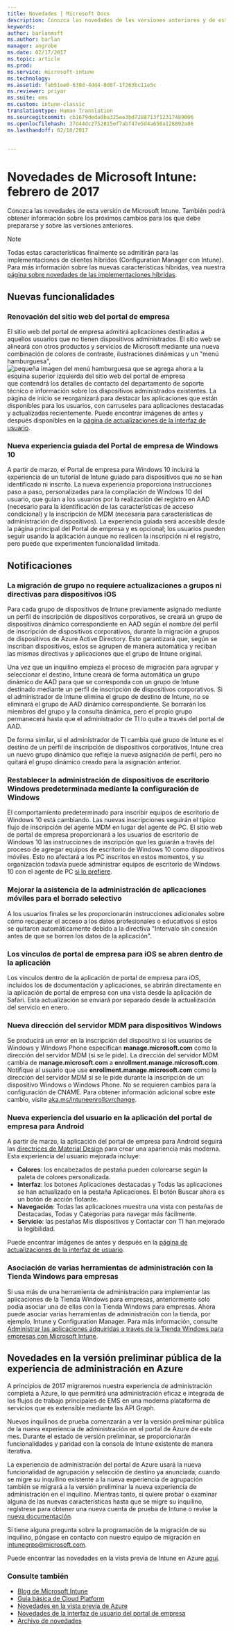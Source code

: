 ```yaml
---
title: Novedades | Microsoft Docs
description: Conozca las novedades de las versiones anteriores y de este mes de Microsoft Intune
keywords: 
author: barlanmsft
ms.author: barlan
manager: angrobe
ms.date: 02/17/2017
ms.topic: article
ms.prod: 
ms.service: microsoft-intune
ms.technology: 
ms.assetid: fab51ee0-638d-4dd4-8d8f-1f263bc11e5c
ms.reviewer: priyar
ms.suite: ems
ms.custom: intune-classic
translationtype: Human Translation
ms.sourcegitcommit: cb1679deda0ba325ee3bd7288713f12317489006
ms.openlocfilehash: 37d44dc2752815ef7abf47e5d4a658a126892a86
ms.lasthandoff: 02/18/2017


---
```

# <a name="whats-new-in-microsoft-intune---february-2017"></a>Novedades de Microsoft Intune: febrero de 2017
Conozca las novedades de esta versión de Microsoft Intune. También podrá obtener información sobre los próximos cambios para los que debe prepararse y sobre las versiones anteriores.

> [!Note]
> Todas estas características finalmente se admitirán para las implementaciones de clientes híbridos (Configuration Manager con Intune). Para más información sobre las nuevas características híbridas, vea nuestra [página sobre novedades de las implementaciones híbridas](https://docs.microsoft.com/sccm/mdm/understand/whats-new-in-hybrid-mobile-device-management).

## <a name="new-capabilities"></a>Nuevas funcionalidades

### <a name="modernizing-the-company-portal-website---753980--"></a>Renovación del sitio web del portal de empresa<!--753980-->
El sitio web del portal de empresa admitirá aplicaciones destinadas a aquellos usuarios que no tienen dispositivos administrados. El sitio web se alineará con otros productos y servicios de Microsoft mediante una nueva combinación de colores de contraste, ilustraciones dinámicas y un "menú hamburguesa", ![pequeña imagen del menú hamburguesa que se agrega ahora a la esquina superior izquierda del sitio web del portal de empresa](./media/CP_hamburger_menu.png) que contendrá los detalles de contacto del departamento de soporte técnico e información sobre los dispositivos administrados existentes. La página de inicio se reorganizará para destacar las aplicaciones que están disponibles para los usuarios, con carruseles para aplicaciones destacadas y actualizadas recientemente. Puede encontrar imágenes de antes y después disponibles en la [página de actualizaciones de la interfaz de usuario](https://docs.microsoft.com/intune/whats-new/whats-new-in-intune-app-ui).

### <a name="new-guided-experience-for-windows-10-company-portal---713927--"></a>Nueva experiencia guiada del Portal de empresa de Windows 10<!--713927-->
A partir de marzo, el Portal de empresa para Windows 10 incluirá la experiencia de un tutorial de Intune guiado para dispositivos que no se han identificado ni inscrito. La nueva experiencia proporciona instrucciones paso a paso, personalizadas para la compilación de Windows 10 del usuario, que guían a los usuarios por la realización del registro en AAD (necesario para la identificación de las características de acceso condicional) y la inscripción de MDM (necesaria para características de administración de dispositivos). La experiencia guiada será accesible desde la página principal del Portal de empresa y es opcional; los usuarios pueden seguir usando la aplicación aunque no realicen la inscripción ni el registro, pero puede que experimenten funcionalidad limitada.

## <a name="notices"></a>Notificaciones

### <a name="group-migration-will-not-require-any-updates-to-groups-or-policies-for-ios-devices---898837--"></a>La migración de grupo no requiere actualizaciones a grupos ni directivas para dispositivos iOS <!--898837-->
Para cada grupo de dispositivos de Intune previamente asignado mediante un perfil de inscripción de dispositivos corporativos, se creará un grupo de dispositivos dinámico correspondiente en AAD según el nombre del perfil de inscripción de dispositivos corporativos, durante la migración a grupos de dispositivos de Azure Active Directory. Esto garantizará que, según se inscriban dispositivos, estos se agrupen de manera automática y reciban las mismas directivas y aplicaciones que el grupo de Intune original.

Una vez que un inquilino empieza el proceso de migración para agrupar y seleccionar el destino, Intune creará de forma automática un grupo dinámico de AAD para que se corresponda con un grupo de Intune destinado mediante un perfil de inscripción de dispositivos corporativos. Si el administrador de Intune elimina el grupo de destino de Intune, no se eliminará el grupo de AAD dinámico correspondiente. Se borrarán los miembros del grupo y la consulta dinámica, pero el propio grupo permanecerá hasta que el administrador de TI lo quite a través del portal de AAD.

De forma similar, si el administrador de TI cambia qué grupo de Intune es el destino de un perfil de inscripción de dispositivos corporativos, Intune crea un nuevo grupo dinámico que refleje la nueva asignación de perfil, pero no quitará el grupo dinámico creado para la asignación anterior.

### <a name="defaulting-to-managing-windows-desktop-devices-through-windows-settings---663050--"></a>Restablecer la administración de dispositivos de escritorio Windows predeterminada mediante la configuración de Windows <!--663050-->
El comportamiento predeterminado para inscribir equipos de escritorio de Windows 10 está cambiando. Las nuevas inscripciones seguirán el típico flujo de inscripción del agente MDM en lugar del agente de PC. El sitio web de portal de empresa proporcionará a los usuarios de escritorio de Windows 10 las instrucciones de inscripción que les guiarán a través del proceso de agregar equipos de escritorio de Windows 10 como dispositivos móviles. Esto no afectará a los PC inscritos en estos momentos, y su organización todavía puede administrar equipos de escritorio de Windows 10 con el agente de PC [si lo prefiere](https://docs.microsoft.com/intune/deploy-use/set-up-windows-device-management-with-microsoft-intune).

### <a name="improving-mobile-app-management-support-for-selective-wipe---581242--"></a>Mejorar la asistencia de la administración de aplicaciones móviles para el borrado selectivo <!--581242-->
A los usuarios finales se les proporcionarán instrucciones adicionales sobre cómo recuperar el acceso a los datos profesionales o educativos si estos se quitaron automáticamente debido a la directiva "Intervalo sin conexión antes de que se borren los datos de la aplicación".<!--, or the removal of the Intune Company Portal on Android.-->

### <a name="company-portal-for-ios-links-open-inside-the-app---665954--"></a>Los vínculos de portal de empresa para iOS se abren dentro de la aplicación <!--665954-->
Los vínculos dentro de la aplicación de portal de empresa para iOS, incluidos los de documentación y aplicaciones, se abrirán directamente en la aplicación de portal de empresa con una vista desde la aplicación de Safari. Esta actualización se enviará por separado desde la actualización del servicio en enero.

### <a name="new-mdm-server-address-for-windows-devices---893007--"></a>Nueva dirección del servidor MDM para dispositivos Windows <!--893007-->
Se producirá un error en la inscripción del dispositivo si los usuarios de Windows y Windows Phone especifican __manage.microsoft.com__ como la dirección del servidor MDM (si se le pide). La dirección del servidor MDM cambia de __manage.microsoft.com__ a __enrollment.manage.microsoft.com__. Notifique al usuario que use __enrollment.manage.microsoft.com__ como la dirección del servidor MDM si se le pide durante la inscripción de un dispositivo Windows o Windows Phone. No se requieren cambios para la configuración de CNAME. Para obtener información adicional sobre este cambio, visite [aka.ms/intuneenrollsvrchange](https://aka.ms/intuneenrollsvrchange).

### <a name="new-user-experience-for-the-company-portal-app-for-android---621622--"></a>Nueva experiencia del usuario en la aplicación del portal de empresa para Android <!--621622-->
A partir de marzo, la aplicación del portal de empresa para Android seguirá las [directrices de Material Design](https://material.io/guidelines/material-design/introduction.html) para crear una apariencia más moderna. Esta experiencia del usuario mejorada incluye:

* __Colores__: los encabezados de pestaña pueden colorearse según la paleta de colores personalizada.
* __Interfaz__: los botones Aplicaciones destacadas y Todas las aplicaciones se han actualizado en la pestaña Aplicaciones. El botón Buscar ahora es un botón de acción flotante.
* __Navegación__: Todas las aplicaciones muestra una vista con pestañas de Destacadas, Todas y Categorías para navegar más fácilmente.
* __Servicio__: las pestañas Mis dispositivos y Contactar con TI han mejorado la legibilidad.

Puede encontrar imágenes de antes y después en la [página de actualizaciones de la interfaz de usuario](https://docs.microsoft.com/intune/whats-new/whats-new-in-intune-app-ui).

### <a name="associate-multiple-management-tools-with-the-windows-store-for-business---926135--"></a>Asociación de varias herramientas de administración con la Tienda Windows para empresas<!--926135-->
Si usa más de una herramienta de administración para implementar las aplicaciones de la Tienda Windows para empresas, anteriormente solo podía asociar una de ellas con la Tienda Windows para empresas. Ahora puede asociar varias herramientas de administración con la tienda, por ejemplo, Intune y Configuration Manager. Para más información, consulte [Administrar las aplicaciones adquiridas a través de la Tienda Windows para empresas con Microsoft Intune](https://docs.microsoft.com/en-us/intune/deploy-use/manage-apps-you-purchased-from-the-windows-store-for-business-with-microsoft-intune#associate-your-windows-store-for-business-account-with-intune).

## <a name="whats-new-in-the-public-preview-of-the-intune-admin-experience-on-azure---736542--"></a>Novedades en la versión preliminar pública de la experiencia de administración en Azure <!--736542-->

A principios de 2017 migraremos nuestra experiencia de administración completa a Azure, lo que permitirá una administración eficaz e integrada de los flujos de trabajo principales de EMS en una moderna plataforma de servicios que es extensible mediante las API Graph.

Nuevos inquilinos de prueba comenzarán a ver la versión preliminar pública de la nueva experiencia de administración en el portal de Azure de este mes. Durante el estado de versión preliminar, se proporcionarán funcionalidades y paridad con la consola de Intune existente de manera iterativa.

La experiencia de administración del portal de Azure usará la nueva funcionalidad de agrupación y selección de destino ya anunciada; cuando se migre su inquilino existente a la nueva experiencia de agrupación también se migrará a la versión preliminar la nueva experiencia de administración en el inquilino. Mientras tanto, si quiere probar o examinar alguna de las nuevas características hasta que se migre su inquilino, regístrese para obtener una nueva cuenta de prueba de Intune o revise la [nueva documentación](https://docs.microsoft.com/intune-azure/introduction/whats-new).

Si tiene alguna pregunta sobre la programación de la migración de su inquilino, póngase en contacto con nuestro equipo de migración en [intunegrps@microsoft.com](mailto:intunegrps@microsoft.com).

Puede encontrar las novedades en la vista previa de Intune en Azure [aquí](https://docs.microsoft.com/intune-azure/introduction/whats-new).

### <a name="see-also"></a>Consulte también
* [Blog de Microsoft Intune](http://go.microsoft.com/fwlink/?LinkID=273882)
* [Guía básica de Cloud Platform](http://www.microsoft.com/en-us/server-cloud/roadmap/Indevelopment.aspx?TabIndex=0&dropValue=Intune)
* [Novedades en la vista previa de Azure](https://docs.microsoft.com/intune-azure/introduction/whats-new)
* [Novedades de la interfaz de usuario del portal de empresa](https://docs.microsoft.com/intune/whats-new/whats-new-in-company-portal-ui)
* [Archivo de novedades](whats-new-archive.md)

